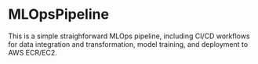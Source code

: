 # MLOpsPipeline

This is a simple straighforward MLOps pipeline, including CI/CD workflows for data integration and transformation, model training, and deployment to AWS ECR/EC2.
